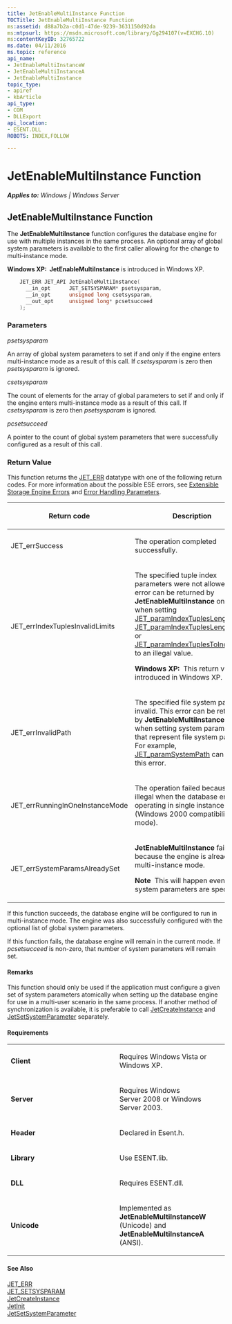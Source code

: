 ```yaml
---
title: JetEnableMultiInstance Function
TOCTitle: JetEnableMultiInstance Function
ms:assetid: d88a7b2a-c0d1-47de-9239-3631150d92da
ms:mtpsurl: https://msdn.microsoft.com/library/Gg294107(v=EXCHG.10)
ms:contentKeyID: 32765722
ms.date: 04/11/2016
ms.topic: reference
api_name: 
- JetEnableMultiInstanceW
- JetEnableMultiInstanceA
- JetEnableMultiInstance
topic_type: 
- apiref
- kbArticle
api_type: 
- COM
- DLLExport
api_location: 
- ESENT.DLL
ROBOTS: INDEX,FOLLOW

---
```


# JetEnableMultiInstance Function


_**Applies to:** Windows | Windows Server_

## JetEnableMultiInstance Function

The **JetEnableMultiInstance** function configures the database engine for use with multiple instances in the same process. An optional array of global system parameters is available to the first caller allowing for the change to multi-instance mode.

**Windows XP:  JetEnableMultiInstance** is introduced in Windows XP.

```cpp
    JET_ERR JET_API JetEnableMultiInstance(
      __in_opt      JET_SETSYSPARAM* psetsysparam,
      __in_opt      unsigned long csetsysparam,
      __out_opt     unsigned long* pcsetsucceed
    );
```

### Parameters

*psetsysparam*

An array of global system parameters to set if and only if the engine enters multi-instance mode as a result of this call. If *csetsysparam* is zero then *psetsysparam* is ignored.

*csetsysparam*

The count of elements for the array of global parameters to set if and only if the engine enters multi-instance mode as a result of this call. If *csetsysparam* is zero then *psetsysparam* is ignored.

*pcsetsucceed*

A pointer to the count of global system parameters that were successfully configured as a result of this call.

### Return Value

This function returns the [JET_ERR](./jet-err.md) datatype with one of the following return codes. For more information about the possible ESE errors, see [Extensible Storage Engine Errors](./extensible-storage-engine-errors.md) and [Error Handling Parameters](./error-handling-parameters.md).

<table>
<colgroup>
<col style="width: 50%" />
<col style="width: 50%" />
</colgroup>
<thead>
<tr class="header">
<th><p>Return code</p></th>
<th><p>Description</p></th>
</tr>
</thead>
<tbody>
<tr class="odd">
<td><p>JET_errSuccess</p></td>
<td><p>The operation completed successfully.</p></td>
</tr>
<tr class="even">
<td><p>JET_errIndexTuplesInvalidLimits</p></td>
<td><p>The specified tuple index parameters were not allowed. This error can be returned by <strong>JetEnableMultiInstance</strong> only when setting <a href="gg294119(v=exchg.10).md">JET_paramIndexTuplesLengthMin</a>, <a href="gg294119(v=exchg.10).md">JET_paramIndexTuplesLengthMax</a>, or <a href="gg294119(v=exchg.10).md">JET_paramIndexTuplesToIndexMax</a> to an illegal value.</p>
<p><strong>Windows XP:</strong>  This return value is introduced in Windows XP.</p></td>
</tr>
<tr class="odd">
<td><p>JET_errInvalidPath</p></td>
<td><p>The specified file system path was invalid. This error can be returned by <strong>JetEnableMultiInstance</strong> only when setting system parameters that represent file system paths. For example, <a href="gg269235(v=exchg.10).md">JET_paramSystemPath</a> can return this error.</p></td>
</tr>
<tr class="even">
<td><p>JET_errRunningInOneInstanceMode</p></td>
<td><p>The operation failed because it is illegal when the database engine is operating in single instance mode (Windows 2000 compatibility mode).</p></td>
</tr>
<tr class="odd">
<td><p>JET_errSystemParamsAlreadySet</p></td>
<td><p><strong>JetEnableMultiInstance</strong> failed because the engine is already in multi-instance mode.</p>
<p><strong>Note  </strong>This will happen even if no system parameters are specified.</p></td>
</tr>
</tbody>
</table>


If this function succeeds, the database engine will be configured to run in multi-instance mode. The engine was also successfully configured with the optional list of global system parameters.

If this function fails, the database engine will remain in the current mode. If *pcsetsucceed* is non-zero, that number of system parameters will remain set.

#### Remarks

This function should only be used if the application must configure a given set of system parameters atomically when setting up the database engine for use in a multi-user scenario in the same process. If another method of synchronization is available, it is preferable to call [JetCreateInstance](./jetcreateinstance-function.md) and [JetSetSystemParameter](./jetsetsystemparameter-function.md) separately.

#### Requirements

<table>
<colgroup>
<col style="width: 50%" />
<col style="width: 50%" />
</colgroup>
<tbody>
<tr class="odd">
<td><p><strong>Client</strong></p></td>
<td><p>Requires Windows Vista or Windows XP.</p></td>
</tr>
<tr class="even">
<td><p><strong>Server</strong></p></td>
<td><p>Requires Windows Server 2008 or Windows Server 2003.</p></td>
</tr>
<tr class="odd">
<td><p><strong>Header</strong></p></td>
<td><p>Declared in Esent.h.</p></td>
</tr>
<tr class="even">
<td><p><strong>Library</strong></p></td>
<td><p>Use ESENT.lib.</p></td>
</tr>
<tr class="odd">
<td><p><strong>DLL</strong></p></td>
<td><p>Requires ESENT.dll.</p></td>
</tr>
<tr class="even">
<td><p><strong>Unicode</strong></p></td>
<td><p>Implemented as <strong>JetEnableMultiInstanceW</strong> (Unicode) and <strong>JetEnableMultiInstanceA</strong> (ANSI).</p></td>
</tr>
</tbody>
</table>


#### See Also

[JET_ERR](./jet-err.md)  
[JET_SETSYSPARAM](./jet-setsysparam-structure.md)  
[JetCreateInstance](./jetcreateinstance-function.md)  
[JetInit](./jetinit-function.md)  
[JetSetSystemParameter](./jetsetsystemparameter-function.md)